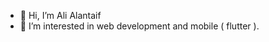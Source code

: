 - 👋 Hi, I’m Ali Alantaif
- 👀 I’m interested in web development and mobile ( flutter ).

<!---
lastRemnant0/lastRemnant0 is a ✨ special ✨ repository because its `README.md` (this file) appears on your GitHub profile.
You can click the Preview link to take a look at your changes.
--->
